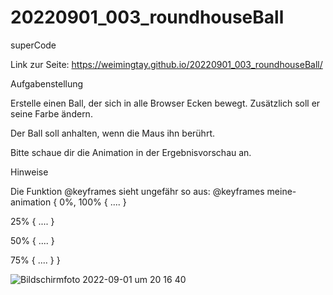 # 20220901_003_roundhouseBall
superCode

Link zur Seite: https://weimingtay.github.io/20220901_003_roundhouseBall/

Aufgabenstellung

Erstelle einen Ball, der sich in alle Browser Ecken bewegt. Zusätzlich soll er seine Farbe ändern.

Der Ball soll anhalten, wenn die Maus ihn berührt.

Bitte schaue dir die Animation in der Ergebnisvorschau an.

Hinweise

Die Funktion @keyframes sieht ungefähr so aus:
@keyframes meine-animation {
  0%, 100% {
    ....
  }

  25% {
    ....
  }

  50% {
    ....
  }

  75% {
    ....
  }
}


![Bildschirmfoto 2022-09-01 um 20 16 40](https://user-images.githubusercontent.com/110397919/187984721-e88e8566-798e-4609-8a3c-ff391c205cdc.png)

